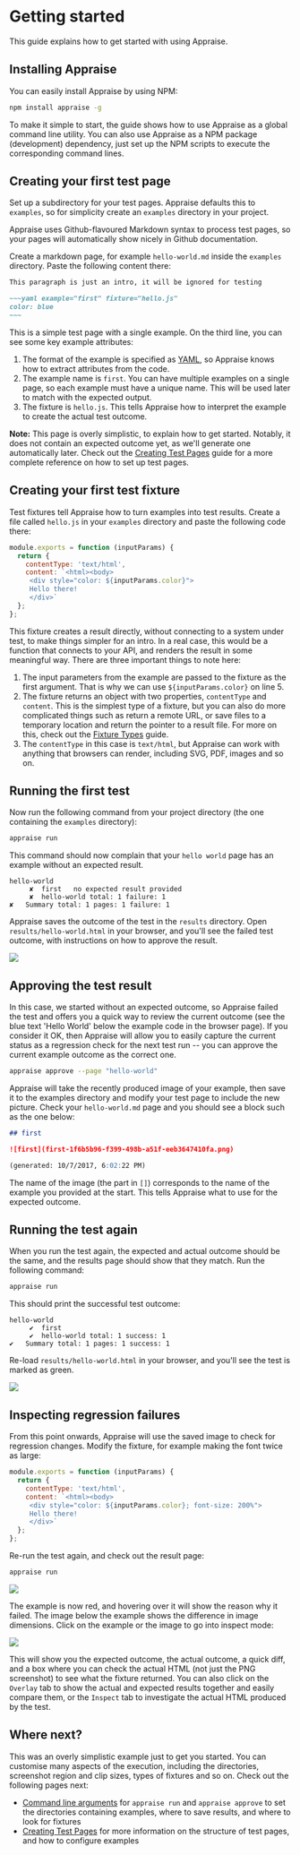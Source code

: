 # Getting started

This guide explains how to get started with using Appraise. 

## Installing Appraise

You can easily install Appraise by using NPM:

```bash
npm install appraise -g
```

To make it simple to start, the guide shows how to use Appraise as a global command line utility. You can also use Appraise as a NPM package (development) dependency, just set up the NPM scripts to execute the corresponding command lines.

## Creating your first test page

Set up a subdirectory for your test pages. Appraise defaults this to `examples`, so for simplicity create an `examples` directory in your project.

Appraise uses Github-flavoured Markdown syntax to process test pages, so your pages will automatically show nicely in Github documentation.

Create a markdown page, for example `hello-world.md` inside the `examples` directory. Paste the following content there:

```md
This paragraph is just an intro, it will be ignored for testing

~~~yaml example="first" fixture="hello.js"
color: blue
~~~
```

This is a simple test page with a single example. On the third line, you can see some key example attributes:

1. The format of the example is specified as [YAML](http://www.yaml.org/about.html), so Appraise knows how to extract attributes from the code. 
2. The example name is `first`. You can have multiple examples on a single page, so each example must have a unique name. This will be used later to match with the expected output.
3. The fixture is `hello.js`. This tells Appraise how to interpret the example to create the actual test outcome.

**Note:** This page is overly simplistic, to explain how to get started. Notably, it does not contain an expected outcome yet, as we'll generate one automatically later. Check out the [Creating Test Pages](creating-test-pages.md) guide for a more complete reference on how to set up test pages.

## Creating your first test fixture

Test fixtures tell Appraise how to turn examples into test results. Create a file called `hello.js` in your `examples` directory and paste the following code there:

~~~js
module.exports = function (inputParams) {
  return {
    contentType: 'text/html',
    content: `<html><body>
     <div style="color: ${inputParams.color}">
     Hello there!
     </div>`
  };
};
~~~

This fixture creates a result directly, without connecting to a system under test, to make things simpler for an intro. In a real case, this would be a function that connects to your API, and renders the result in some meaningful way. There are three important things to note here:

1. The input parameters from the example are passed to the fixture as the first argument. That is why we can use `${inputParams.color}` on line 5.
2. The fixture returns an object with two properties, `contentType` and `content`. This is the simplest type of a fixture, but you can also do more complicated things such as return a remote URL, or save files to a temporary location and return the pointer to a result file. For more on this, check out the [Fixture Types](fixture-types.md) guide.
3. The `contentType` in this case is `text/html`, but Appraise can work with anything that browsers can render, including SVG, PDF, images and so on.

## Running the first test

Now run the following command from your project directory (the one containing the `examples` directory):

```bash
appraise run
```

This command should now complain that your `hello world` page has an example without an expected result.

```
hello-world
	 ✘	first 	no expected result provided
	 ✘	hello-world total: 1 failure: 1
✘	Summary total: 1 pages: 1 failure: 1
```

Appraise saves the outcome of the test in the `results` directory. Open `results/hello-world.html` in your browser, and you'll see the failed test outcome, with instructions on how to approve the result.

![](images/appraise-hello-no-outcome.png)

## Approving the test result

In this case, we started without an expected outcome, so Appraise failed the test and offers you a quick way to review the current outcome (see the blue text 'Hello World' below the example code in the browser page). If you consider it OK, then Appraise will allow you to easily capture the current status as a regression check for the next test run -- you can approve the current example outcome as the correct one. 

```bash
appraise approve --page "hello-world"
```

Appraise will take the recently produced image of your example, then save it to the examples directory and modify your test page to include the new picture. Check your `hello-world.md` page and you should see a block such as the one below:

```md
## first

![first](first-1f6b5b96-f399-498b-a51f-eeb3647410fa.png)

(generated: 10/7/2017, 6:02:22 PM)
```

The name of the image (the part in `[]`) corresponds to the name of the example you provided at the start. This tells Appraise what to use for the expected outcome.

## Running the test again

When you run the test again, the expected and actual outcome should be the same, and the results page should show that they match. Run the following command:

```bash
appraise run
```

This should print the successful test outcome:

```
hello-world
	 ✔	first 	
	 ✔	hello-world total: 1 success: 1
✔	Summary total: 1 pages: 1 success: 1
```

Re-load `results/hello-world.html` in your browser, and you'll see the test is marked as green.

![](images/appraise-hello-passed.png)

## Inspecting regression failures

From this point onwards, Appraise will use the saved image to check for regression changes. Modify the fixture, for example making the font twice as large:

~~~js
module.exports = function (inputParams) {
  return {
    contentType: 'text/html',
    content: `<html><body>
     <div style="color: ${inputParams.color}; font-size: 200%">
     Hello there!
     </div>`
  };
};
~~~

Re-run the test again, and check out the result page:

```bash
appraise run
```

![](images/appraise-hello-failed.png)

The example is now red, and hovering over it will show the reason why it failed. The image below the example shows the difference in image dimensions. Click on the example or the image to go into inspect mode:

![](images/appraise-hello-inspect.png)

This will show you the expected outcome, the actual outcome, a quick diff, and a box where you can check the actual HTML (not just the PNG screenshot) to see what the fixture returned. You can also click on the `Overlay` tab to show the actual and expected results together and easily compare them, or the `Inspect` tab to investigate the actual HTML produced by the test. 

## Where next?

This was an overly simplistic example just to get you started. You can customise many aspects of the execution, including the directories, screenshot region and clip sizes, types of fixtures and so on. Check out the following pages next:

* [Command line arguments](../docs) for `appraise run` and `appraise approve` to set the directories containing examples, where to save results, and where to look for fixtures
* [Creating Test Pages](creating-test-pages.md) for more information on the structure of test pages, and how to configure examples



